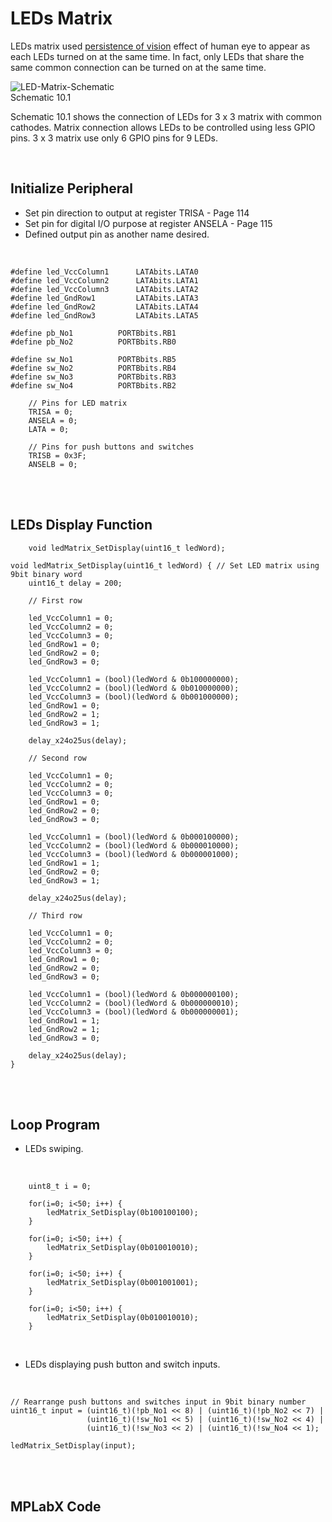 # LEDs Matrix
LEDs matrix used [persistence of vision](https://en.wikipedia.org/wiki/Persistence_of_vision) effect of human eye to appear as each LEDs turned on at the same time. 
In fact, only LEDs that share the same common connection can be turned on at the same time.
<br/>

![LED-Matrix-Schematic](https://github.com/user-attachments/assets/e9a5025c-eb2d-4959-af3a-1a166a27fa6a)
<br/>
Schematic 10.1

Schematic 10.1 shows the connection of LEDs for 3 x 3 matrix with common cathodes. Matrix connection allows LEDs to be controlled using less GPIO pins. 3 x 3 matrix use only 6 GPIO pins for 9 LEDs.
<br/>

<br/>

## Initialize Peripheral

* Set pin direction to output at register TRISA - Page 114
* Set pin for digital I/O purpose at register ANSELA - Page 115
* Defined output pin as another name desired.
<br/>

```
#define led_VccColumn1      LATAbits.LATA0
#define led_VccColumn2      LATAbits.LATA1
#define led_VccColumn3      LATAbits.LATA2
#define led_GndRow1         LATAbits.LATA3
#define led_GndRow2         LATAbits.LATA4
#define led_GndRow3         LATAbits.LATA5
    
#define pb_No1          PORTBbits.RB1
#define pb_No2          PORTBbits.RB0
    
#define sw_No1          PORTBbits.RB5
#define sw_No2          PORTBbits.RB4
#define sw_No3          PORTBbits.RB3
#define sw_No4          PORTBbits.RB2
```

```
    // Pins for LED matrix
    TRISA = 0;
    ANSELA = 0;
    LATA = 0;
    
    // Pins for push buttons and switches
    TRISB = 0x3F;
    ANSELB = 0;
```
<br/>

<br/>

## LEDs Display Function

```
    void ledMatrix_SetDisplay(uint16_t ledWord);
```

```
void ledMatrix_SetDisplay(uint16_t ledWord) { // Set LED matrix using 9bit binary word
    uint16_t delay = 200;
    
    // First row
    
    led_VccColumn1 = 0;
    led_VccColumn2 = 0;
    led_VccColumn3 = 0;
    led_GndRow1 = 0;
    led_GndRow2 = 0;
    led_GndRow3 = 0;
    
    led_VccColumn1 = (bool)(ledWord & 0b100000000);
    led_VccColumn2 = (bool)(ledWord & 0b010000000);
    led_VccColumn3 = (bool)(ledWord & 0b001000000);
    led_GndRow1 = 0;
    led_GndRow2 = 1;
    led_GndRow3 = 1;
    
    delay_x24o25us(delay);
    
    // Second row
    
    led_VccColumn1 = 0;
    led_VccColumn2 = 0;
    led_VccColumn3 = 0;
    led_GndRow1 = 0;
    led_GndRow2 = 0;
    led_GndRow3 = 0;
    
    led_VccColumn1 = (bool)(ledWord & 0b000100000);
    led_VccColumn2 = (bool)(ledWord & 0b000010000);
    led_VccColumn3 = (bool)(ledWord & 0b000001000);
    led_GndRow1 = 1;
    led_GndRow2 = 0;
    led_GndRow3 = 1;
    
    delay_x24o25us(delay);
    
    // Third row
    
    led_VccColumn1 = 0;
    led_VccColumn2 = 0;
    led_VccColumn3 = 0;
    led_GndRow1 = 0;
    led_GndRow2 = 0;
    led_GndRow3 = 0;
    
    led_VccColumn1 = (bool)(ledWord & 0b000000100);
    led_VccColumn2 = (bool)(ledWord & 0b000000010);
    led_VccColumn3 = (bool)(ledWord & 0b000000001);
    led_GndRow1 = 1;
    led_GndRow2 = 1;
    led_GndRow3 = 0;
    
    delay_x24o25us(delay);
}
```
<br/>

<br/>

## Loop Program

* LEDs swiping.
<br/>

  ```
      uint8_t i = 0;
      
      for(i=0; i<50; i++) {
          ledMatrix_SetDisplay(0b100100100);
      }
      
      for(i=0; i<50; i++) {
          ledMatrix_SetDisplay(0b010010010);
      }
      
      for(i=0; i<50; i++) {
          ledMatrix_SetDisplay(0b001001001);
      }
      
      for(i=0; i<50; i++) {
          ledMatrix_SetDisplay(0b010010010);
      }
  ```
<br/>

* LEDs displaying push button and switch inputs.
<br/>

  ```
  // Rearrange push buttons and switches input in 9bit binary number
  uint16_t input = (uint16_t)(!pb_No1 << 8) | (uint16_t)(!pb_No2 << 7) |
                   (uint16_t)(!sw_No1 << 5) | (uint16_t)(!sw_No2 << 4) |
                   (uint16_t)(!sw_No3 << 2) | (uint16_t)(!sw_No4 << 1);
  
  ledMatrix_SetDisplay(input);
  ```
<br/>

<br/>

## MPLabX Code

<br/>

<br/>

